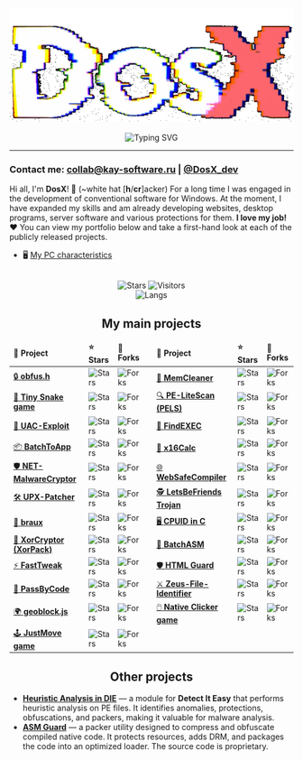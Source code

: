 <!-- ![](https://capsule-render.vercel.app/api?type=waving&color=gradient&height=256&section=header&text=About%20me&fontSize=75&animation=fadeIn&fontAlignY=38&desc=Welcome%20to%20my%20GitHub%20profile!%20Put%20stars,%20fork%20and%20contribute!&descAlignY=51&descAlign=62) -->

<div align="center">
<img src="https://github.com/DosX-dev/DosX-dev/blob/main/animated.gif" alt="">
<br><br>
<img src="https://readme-typing-svg.demolab.com?font=Fira+Code&weight=700&duration=6000&pause=200&color=08C4DF&center=true&multiline=true&repeat=false&random=false&width=435&lines=%23include+%3Cabout.h%3E;%23include+%3Ccoffee.h%3E" alt="Typing SVG" />
</div>

<hr>

### Contact me: collab@kay-software.ru | [@DosX_dev](https://DosX_dev.t.me/)

Hi all, I'm **DosX**! 👋 (~white hat [**h**/**cr**]acker)
For a long time I was engaged in the development of conventional software for Windows. At the moment, I have expanded my skills and am already developing websites, desktop programs, server software and various protections for them. **I love my job! ❤️** You can view my portfolio below and take a first-hand look at each of the publicly released projects.

 * 🖥 [My PC characteristics](my-pc.md)

<br>
<div align="center">
<img alt="Stars" src="https://img.shields.io/github/stars/DosX-dev?label=Stars">
<img alt="Visitors" src="https://visitor-badge.laobi.icu/badge?page_id=DosX-dev">
<br>
<img alt="Langs" src="https://github-readme-stats.vercel.app/api/top-langs/?username=DosX-dev&langs_count=8&theme=react&layout=compact">
<br>

## My main projects

<table>
    <thead>
        <tr>
            <td><b>📘 Project</b></td>
            <td><b>⭐ Stars</b></td>
            <td><b>🤝 Forks</b></td>
            <td></td>
            <td><b>📘 Project</b></td>
            <td><b>⭐ Stars</b></td>
            <td><b>🤝 Forks</b></td>
        </tr>
    </thead>
    <tr>
        <td><a href="https://github.com/DosX-dev/obfus.h">🔒 <b>obfus.h</b></a></td>
        <td><img alt="Stars" src="https://img.shields.io/github/stars/DosX-dev/obfus.h?style=flat-square&labelColor=121212color=ab3300&label=⭐"></td>
        <td><img alt="Forks" src="https://img.shields.io/github/forks/DosX-dev/obfus.h?style=flat-square&labelColor=121212&color=0038c4"></td>
        <td></td>
        <td><a href="https://github.com/DosX-dev/MemCleaner">🧹 <b>MemCleaner</b></a></td>
        <td><img alt="Stars" src="https://img.shields.io/github/stars/DosX-dev/MemCleaner?style=flat-square&labelColor=121212color=ab3300&label=⭐"></td>
        <td><img alt="Forks" src="https://img.shields.io/github/forks/DosX-dev/MemCleaner?style=flat-square&labelColor=121212&color=0038c4"></td>
    </tr>
    <tr>
        <td><a href="https://github.com/DosX-dev/TinySnake-game">🐍 <b>Tiny Snake game</b></a></td>
        <td><img alt="Stars" src="https://img.shields.io/github/stars/DosX-dev/TinySnake-game?style=flat-square&labelColor=121212color=ab3300&label=⭐"></td>
        <td><img alt="Forks" src="https://img.shields.io/github/forks/DosX-dev/TinySnake-game?style=flat-square&labelColor=121212&color=0038c4"></td>
        <td></td>
        <td><a href="https://github.com/DosX-dev/PE-LiteScan">🔍 <b>PE-LiteScan (PELS)</b></a></td>
        <td><img alt="Stars" src="https://img.shields.io/github/stars/DosX-dev/PE-LiteScan?style=flat-square&labelColor=121212color=ab3300&label=⭐"></td>
        <td><img alt="Forks" src="https://img.shields.io/github/forks/DosX-dev/PE-LiteScan?style=flat-square&labelColor=121212&color=0038c4"></td>
    </tr>
    <tr>
        <td><a href="https://github.com/DosX-dev/UAC-Exploit">🚨 <b>UAC-Exploit</b></a></td>
        <td><img alt="Stars" src="https://img.shields.io/github/stars/DosX-dev/UAC-Exploit?style=flat-square&labelColor=121212color=ab3300&label=⭐"></td>
        <td><img alt="Forks" src="https://img.shields.io/github/forks/DosX-dev/UAC-Exploit?style=flat-square&labelColor=121212&color=0038c4"></td>
        <td></td>
        <td><a href="https://github.com/DosX-dev/FindEXEC">🔎 <b>FindEXEC</b></a></td>
        <td><img alt="Stars" src="https://img.shields.io/github/stars/DosX-dev/FindEXEC?style=flat-square&labelColor=121212color=ab3300&label=⭐"></td>
        <td><img alt="Forks" src="https://img.shields.io/github/forks/DosX-dev/FindEXEC?style=flat-square&labelColor=121212&color=0038c4"></td>
    </tr>
    <tr>
        <td><a href="https://github.com/DosX-dev/BatchToApp">📦 <b>BatchToApp</b></a></td>
        <td><img alt="Stars" src="https://img.shields.io/github/stars/DosX-dev/BatchToApp?style=flat-square&labelColor=121212color=ab3300&label=⭐"></td>
        <td><img alt="Forks" src="https://img.shields.io/github/forks/DosX-dev/BatchToApp?style=flat-square&labelColor=121212&color=0038c4"></td>
        <td></td>
        <td><a href="https://github.com/DosX-dev/x16Calc">🧮 <b>x16Calc</b></a></td>
        <td><img alt="Stars" src="https://img.shields.io/github/stars/DosX-dev/x16Calc?style=flat-square&labelColor=121212color=ab3300&label=⭐"></td>
        <td><img alt="Forks" src="https://img.shields.io/github/forks/DosX-dev/x16Calc?style=flat-square&labelColor=121212&color=0038c4"></td>
    </tr>
    <tr>
        <td><a href="https://github.com/DosX-dev/NET-MalwareCryptor">🛡️ <b>NET-MalwareCryptor</b></a></td>
        <td><img alt="Stars" src="https://img.shields.io/github/stars/DosX-dev/NET-MalwareCryptor?style=flat-square&labelColor=121212color=ab3300&label=⭐"></td>
        <td><img alt="Forks" src="https://img.shields.io/github/forks/DosX-dev/NET-MalwareCryptor?style=flat-square&labelColor=121212&color=0038c4"></td>
        <td></td>
        <td><a href="https://github.com/DosX-dev/WebSafeCompiler">🌐 <b>WebSafeCompiler</b></a></td>
        <td><img alt="Stars" src="https://img.shields.io/github/stars/DosX-dev/WebSafeCompiler?style=flat-square&labelColor=121212color=ab3300&label=⭐"></td>
        <td><img alt="Forks" src="https://img.shields.io/github/forks/DosX-dev/WebSafeCompiler?style=flat-square&labelColor=121212&color=0038c4"></td>
    </tr>
    <tr>
        <td><a href="https://github.com/DosX-dev/UPX-Patcher">🛠️ <b>UPX-Patcher</b></a></td>
        <td><img alt="Stars" src="https://img.shields.io/github/stars/DosX-dev/UPX-Patcher?style=flat-square&labelColor=121212color=ab3300&label=⭐"></td>
        <td><img alt="Forks" src="https://img.shields.io/github/forks/DosX-dev/UPX-Patcher?style=flat-square&labelColor=121212&color=0038c4"></td>
        <td></td>
        <td><a href="https://github.com/DosX-dev/LetsBeFriends-Trojan">🕵️ <b>LetsBeFriends Trojan</b></a></td>
        <td><img alt="Stars" src="https://img.shields.io/github/stars/DosX-dev/LetsBeFriends-Trojan?style=flat-square&labelColor=121212color=ab3300&label=⭐"></td>
        <td><img alt="Forks" src="https://img.shields.io/github/forks/DosX-dev/LetsBeFriends-Trojan?style=flat-square&labelColor=121212&color=0038c4"></td>
    </tr>
    <tr>
        <td><a href="https://github.com/DosX-dev/braux">🧠 <b>braux</b></a></td>
        <td><img alt="Stars" src="https://img.shields.io/github/stars/DosX-dev/braux?style=flat-square&labelColor=121212color=ab3300&label=⭐"></td>
        <td><img alt="Forks" src="https://img.shields.io/github/forks/DosX-dev/braux?style=flat-square&labelColor=121212&color=0038c4"></td>
        <td></td>
        <td><a href="https://github.com/DosX-dev/cpuid-in-C">🖥️ <b>CPUID in C</b></a></td>
        <td><img alt="Stars" src="https://img.shields.io/github/stars/DosX-dev/cpuid-in-C?style=flat-square&labelColor=121212color=ab3300&label=⭐"></td>
        <td><img alt="Forks" src="https://img.shields.io/github/forks/DosX-dev/cpuid-in-C?style=flat-square&labelColor=121212&color=0038c4"></td>
    </tr>
    <tr>
        <td><a href="https://github.com/DosX-dev/DotNET_XorCryptor">🔐 <b>XorCryptor (XorPack)</b></a></td>
        <td><img alt="Stars" src="https://img.shields.io/github/stars/DosX-dev/DotNET_XorCryptor?style=flat-square&labelColor=121212color=ab3300&label=⭐"></td>
        <td><img alt="Forks" src="https://img.shields.io/github/forks/DosX-dev/DotNET_XorCryptor?style=flat-square&labelColor=121212&color=0038c4"></td>
        <td></td>
        <td><a href="https://github.com/DosX-dev/BatchASM">📝 <b>BatchASM</b></a></td>
        <td><img alt="Stars" src="https://img.shields.io/github/stars/DosX-dev/BatchASM?style=flat-square&labelColor=121212color=ab3300&label=⭐"></td>
        <td><img alt="Forks" src="https://img.shields.io/github/forks/DosX-dev/BatchASM?style=flat-square&labelColor=121212&color=0038c4"></td>
    </tr>
    <tr>
        <td><a href="https://github.com/DosX-dev/FastTweak">⚡ <b>FastTweak</b></a></td>
        <td><img alt="Stars" src="https://img.shields.io/github/stars/DosX-dev/FastTweak?style=flat-square&labelColor=121212color=ab3300&label=⭐"></td>
        <td><img alt="Forks" src="https://img.shields.io/github/forks/DosX-dev/FastTweak?style=flat-square&labelColor=121212&color=0038c4"></td>
        <td></td>
        <td><a href="https://github.com/DosX-dev/HTML-Guard">🛡️ <b>HTML Guard</b></a></td>
        <td><img alt="Stars" src="https://img.shields.io/github/stars/DosX-dev/HTML-Guard?style=flat-square&labelColor=121212color=ab3300&label=⭐"></td>
        <td><img alt="Forks" src="https://img.shields.io/github/forks/DosX-dev/HTML-Guard?style=flat-square&labelColor=121212&color=0038c4"></td>
    </tr>
    <tr>
        <td><a href="https://github.com/DosX-dev/PassByCode">🔑 <b>PassByCode</b></a></td>
        <td><img alt="Stars" src="https://img.shields.io/github/stars/DosX-dev/PassByCode?style=flat-square&labelColor=121212color=ab3300&label=⭐"></td>
        <td><img alt="Forks" src="https://img.shields.io/github/forks/DosX-dev/PassByCode?style=flat-square&labelColor=121212&color=0038c4"></td>
        <td></td>
        <td><a href="https://github.com/DosX-dev/Zeus-File-Identifier">⚔️ <b>Zeus-File-Identifier</b></a></td>
        <td><img alt="Stars" src="https://img.shields.io/github/stars/DosX-dev/Zeus-File-Identifier?style=flat-square&labelColor=121212color=ab3300&label=⭐"></td>
        <td><img alt="Forks" src="https://img.shields.io/github/forks/DosX-dev/Zeus-File-Identifier?style=flat-square&labelColor=121212&color=0038c4"></td>
    </tr>
    <tr>
        <td><a href="https://github.com/DosX-dev/geoblock.js">🌍 <b>geoblock.js</b></a></td>
        <td><img alt="Stars" src="https://img.shields.io/github/stars/DosX-dev/geoblock.js?style=flat-square&labelColor=121212color=ab3300&label=⭐"></td>
        <td><img alt="Forks" src="https://img.shields.io/github/forks/DosX-dev/geoblock.js?style=flat-square&labelColor=121212&color=0038c4"></td>
        <td></td>
        <td><a href="https://github.com/DosX-dev/NativeClicker-game">🖱️ <b>Native Clicker game</b></a></td>
        <td><img alt="Stars" src="https://img.shields.io/github/stars/DosX-dev/NativeClicker-game?style=flat-square&labelColor=121212color=ab3300&label=⭐"></td>
        <td><img alt="Forks" src="https://img.shields.io/github/forks/DosX-dev/NativeClicker-game?style=flat-square&labelColor=121212&color=0038c4"></td>
    </tr>
    <tr>
        <td><a href="https://github.com/DosX-dev/JustMove-game">🕹️ <b>JustMove game</b></a></td>
        <td><img alt="Stars" src="https://img.shields.io/github/stars/DosX-dev/JustMove-game?style=flat-square&labelColor=121212color=ab3300&label=⭐"></td>
        <td><img alt="Forks" src="https://img.shields.io/github/forks/DosX-dev/JustMove-game?style=flat-square&labelColor=121212&color=0038c4"></td>
        <td></td>
    </tr>
</table>

## Other projects

</div>

* [**Heuristic Analysis in DIE**](https://github.com/horsicq/Detect-It-Easy/blob/master/db/PE/__GenericHeuristicAnalysis_By_DosX.7.sg) — a module for **Detect It Easy** that performs heuristic analysis on PE files. It identifies anomalies, protections, obfuscations, and packers, making it valuable for malware analysis.
* [**ASM Guard**](https://github.com/DosX-dev/ASM-Guard) — a packer utility designed to compress and obfuscate compiled native code. It protects resources, adds DRM, and packages the code into an optimized loader. The source code is proprietary.
